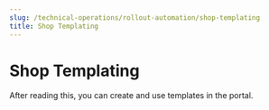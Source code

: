 ```yaml
---
slug: /technical-operations/rollout-automation/shop-templating
title: Shop Templating
---
```

# Shop Templating

After reading this, you can create and use templates in the portal.
